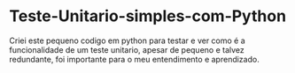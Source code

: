 # Teste-Unitario-simples-com-Python

Criei este pequeno codigo em python para testar e ver como é a funcionalidade de um teste unitario,
apesar de pequeno e talvez redundante, foi importante para o meu entendimento e aprendizado.
